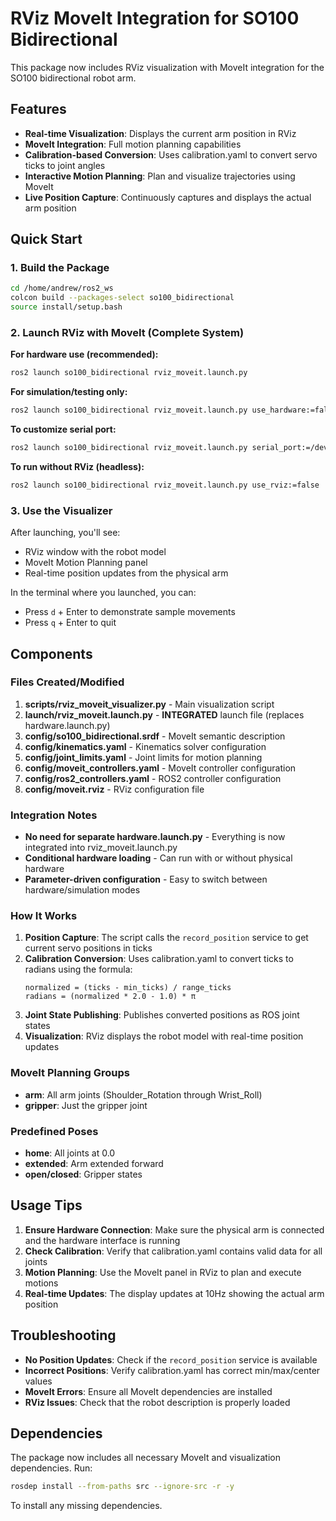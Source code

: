 # RViz MoveIt Integration for SO100 Bidirectional

This package now includes RViz visualization with MoveIt integration for the SO100 bidirectional robot arm.

## Features

- **Real-time Visualization**: Displays the current arm position in RViz
- **MoveIt Integration**: Full motion planning capabilities
- **Calibration-based Conversion**: Uses calibration.yaml to convert servo ticks to joint angles
- **Interactive Motion Planning**: Plan and visualize trajectories using MoveIt
- **Live Position Capture**: Continuously captures and displays the actual arm position

## Quick Start

### 1. Build the Package

```bash
cd /home/andrew/ros2_ws
colcon build --packages-select so100_bidirectional
source install/setup.bash
```

### 2. Launch RViz with MoveIt (Complete System)

**For hardware use (recommended):**
```bash
ros2 launch so100_bidirectional rviz_moveit.launch.py
```

**For simulation/testing only:**
```bash
ros2 launch so100_bidirectional rviz_moveit.launch.py use_hardware:=false use_fake_hardware:=true
```

**To customize serial port:**
```bash
ros2 launch so100_bidirectional rviz_moveit.launch.py serial_port:=/dev/ttyUSB0
```

**To run without RViz (headless):**
```bash
ros2 launch so100_bidirectional rviz_moveit.launch.py use_rviz:=false
```

### 3. Use the Visualizer

After launching, you'll see:
- RViz window with the robot model
- MoveIt Motion Planning panel
- Real-time position updates from the physical arm

In the terminal where you launched, you can:
- Press `d` + Enter to demonstrate sample movements
- Press `q` + Enter to quit

## Components

### Files Created/Modified

1. **scripts/rviz_moveit_visualizer.py** - Main visualization script
2. **launch/rviz_moveit.launch.py** - **INTEGRATED** launch file (replaces hardware.launch.py)
3. **config/so100_bidirectional.srdf** - MoveIt semantic description
4. **config/kinematics.yaml** - Kinematics solver configuration
5. **config/joint_limits.yaml** - Joint limits for motion planning
6. **config/moveit_controllers.yaml** - MoveIt controller configuration
7. **config/ros2_controllers.yaml** - ROS2 controller configuration
8. **config/moveit.rviz** - RViz configuration file

### Integration Notes

- **No need for separate hardware.launch.py** - Everything is now integrated into rviz_moveit.launch.py
- **Conditional hardware loading** - Can run with or without physical hardware
- **Parameter-driven configuration** - Easy to switch between hardware/simulation modes

### How It Works

1. **Position Capture**: The script calls the `record_position` service to get current servo positions in ticks
2. **Calibration Conversion**: Uses calibration.yaml to convert ticks to radians using the formula:
   ```
   normalized = (ticks - min_ticks) / range_ticks
   radians = (normalized * 2.0 - 1.0) * π
   ```
3. **Joint State Publishing**: Publishes converted positions as ROS joint states
4. **Visualization**: RViz displays the robot model with real-time position updates

### MoveIt Planning Groups

- **arm**: All arm joints (Shoulder_Rotation through Wrist_Roll)
- **gripper**: Just the gripper joint

### Predefined Poses

- **home**: All joints at 0.0
- **extended**: Arm extended forward
- **open/closed**: Gripper states

## Usage Tips

1. **Ensure Hardware Connection**: Make sure the physical arm is connected and the hardware interface is running
2. **Check Calibration**: Verify that calibration.yaml contains valid data for all joints
3. **Motion Planning**: Use the MoveIt panel in RViz to plan and execute motions
4. **Real-time Updates**: The display updates at 10Hz showing the actual arm position

## Troubleshooting

- **No Position Updates**: Check if the `record_position` service is available
- **Incorrect Positions**: Verify calibration.yaml has correct min/max/center values
- **MoveIt Errors**: Ensure all MoveIt dependencies are installed
- **RViz Issues**: Check that the robot description is properly loaded

## Dependencies

The package now includes all necessary MoveIt and visualization dependencies. Run:

```bash
rosdep install --from-paths src --ignore-src -r -y
```

To install any missing dependencies.
